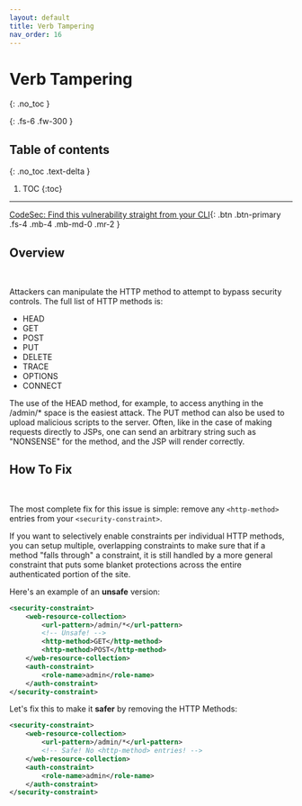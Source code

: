 ```yaml
---
layout: default
title: Verb Tampering
nav_order: 16
---
```


# Verb Tampering
{: .no_toc }

{: .fs-6 .fw-300 }

## Table of contents
{: .no_toc .text-delta }

1. TOC
{:toc}

---
[CodeSec: Find this vulnerability straight from your CLI](https://www.contrastsecurity.com/developer/codesec/){: .btn .btn-primary .fs-4 .mb-4 .mb-md-0 .mr-2 }

## Overview 
<br/> 

Attackers can manipulate the HTTP method to attempt to bypass security controls. 
The full list of HTTP methods is: 

- HEAD
- GET
- POST
- PUT
- DELETE
- TRACE
- OPTIONS
- CONNECT

The use of the HEAD method, for example, to access anything in the /admin/* space is the easiest attack. The PUT method can also be used to upload malicious scripts to the server. Often, like in the case of making requests directly to JSPs, one can send an arbitrary string such as "NONSENSE" for the method, and the JSP will render correctly.


## How To Fix   
<br/> 

The most complete fix for this issue is simple: remove any `<http-method>` entries from your `<security-constraint>`. 

If you want to selectively enable constraints per individual HTTP methods, you can setup multiple, overlapping constraints to make sure that if a method "falls through" a constraint, it is still handled by a more general constraint that puts some blanket protections across the entire authenticated portion of the site. 

Here's an example of an **unsafe** version: 

```xml
<security-constraint>
    <web-resource-collection>
        <url-pattern>/admin/*</url-pattern>
        <!-- Unsafe! -->
        <http-method>GET</http-method>
        <http-method>POST</http-method>
    </web-resource-collection>
    <auth-constraint>
        <role-name>admin</role-name>
    </auth-constraint>
</security-constraint>
```

Let's fix this to make it **safer** by removing the HTTP Methods:

```xml
<security-constraint>
    <web-resource-collection>
        <url-pattern>/admin/*</url-pattern>
        <!-- Safe! No <http-method> entries! -->
    </web-resource-collection>
    <auth-constraint>
        <role-name>admin</role-name>
    </auth-constraint>
</security-constraint>
```